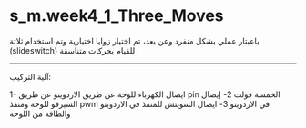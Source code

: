 # s_m.week4_1_Three_Moves

باعبتار عملي بشكل منفرد وعن بعد، تم اختيار زوايا اختيارية
وتم استخدام ثلاثة (slideswitch) للقيام بحركات متناسقة

-------------------------------
آلية التركيب:

1- ايصال الكهرباء للوحة عن طريق الاردوينو عن طريق pin الخمسة فولت
2- إيصال السيرفو للوحة ومنفذ pwm في الاردوينو
3- ايصال السويتش للمنفذ في الاردوينو والطاقة من اللوحة
